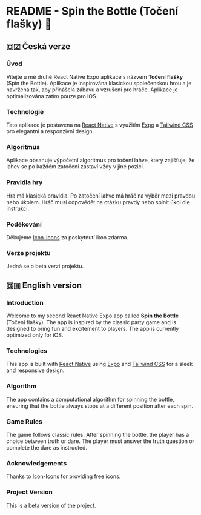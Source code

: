 # README - Spin the Bottle (Točení flašky) 🍾

## 🇨🇿 Česká verze

### Úvod

Vítejte u mé druhé React Native Expo aplikace s názvem **Točení flašky** (Spin the Bottle). Aplikace je inspirována klasickou společenskou hrou a je navržena tak, aby přinášela zábavu a vzrušení pro hráče. Aplikace je optimalizována zatím pouze pro iOS.

### Technologie

Tato aplikace je postavena na [React Native](https://reactnative.dev/) s využitím [Expo](https://expo.io/) a [Tailwind CSS](https://www.nativewind.dev/) pro elegantní a responzivní design.

### Algoritmus

Aplikace obsahuje výpočetní algoritmus pro točení lahve, který zajišťuje, že lahev se po každém zatočení zastaví vždy v jiné pozici.

### Pravidla hry

Hra má klasická pravidla. Po zatočení lahve má hráč na výběr mezi pravdou nebo úkolem. Hráč musí odpovědět na otázku pravdy nebo splnit úkol dle instrukcí.

### Poděkování

Děkujeme [Icon-Icons](https://icon-icons.com/) za poskytnutí ikon zdarma.

### Verze projektu

Jedná se o beta verzi projektu.

## 🇬🇧 English version

### Introduction

Welcome to my second React Native Expo app called **Spin the Bottle** (Točení flašky). The app is inspired by the classic party game and is designed to bring fun and excitement to players. The app is currently optimized only for iOS.

### Technologies

This app is built with [React Native](https://reactnative.dev/) using [Expo](https://expo.io/) and [Tailwind CSS](https://www.nativewind.dev/)
for a sleek and responsive design.

### Algorithm

The app contains a computational algorithm for spinning the bottle, ensuring that the bottle always stops at a different position after each spin.

### Game Rules

The game follows classic rules. After spinning the bottle, the player has a choice between truth or dare. The player must answer the truth question or complete the dare as instructed.

### Acknowledgements

Thanks to [Icon-Icons](https://icon-icons.com/) for providing free icons.

### Project Version

This is a beta version of the project.
